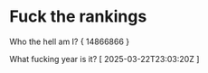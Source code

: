 # Fuck the rankings

Who the hell am I?
{ 14866866 }

What fucking year is it?
[ 2025-03-22T23:03:20Z ]
